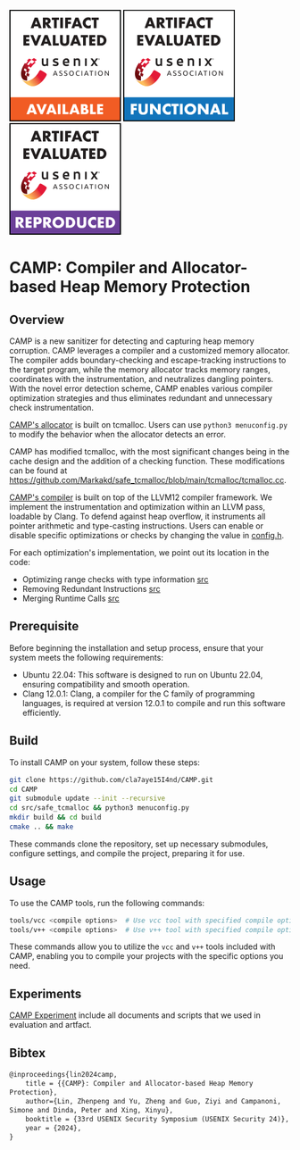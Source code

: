 ![](https://raw.githubusercontent.com/cla7aye15I4nd/cla7aye15i4nd.github.io/main/static/usenixbadges-available.png)
![](https://raw.githubusercontent.com/cla7aye15I4nd/cla7aye15i4nd.github.io/main/static/usenixbadges-functional.png)
![](https://raw.githubusercontent.com/cla7aye15I4nd/cla7aye15i4nd.github.io/main/static/usenixbadges-reproduced.png)

# CAMP: Compiler and Allocator-based Heap Memory Protection

## Overview

CAMP is a new sanitizer for detecting and capturing heap memory corruption. CAMP leverages a compiler and a customized memory allocator. The compiler adds boundary-checking and escape-tracking instructions to the target program, while the memory allocator tracks memory ranges, coordinates with the instrumentation, and neutralizes dangling pointers. With the novel error detection scheme, CAMP enables various compiler optimization strategies and thus eliminates redundant and unnecessary check instrumentation.


[CAMP's allocator](https://github.com/Markakd/safe_tcmalloc) is built on tcmalloc. Users can use `python3 menuconfig.py` to modify the behavior when the allocator detects an error.

CAMP has modified tcmalloc, with the most significant changes being in the cache design and the addition of a checking function. These modifications can be found at https://github.com/Markakd/safe_tcmalloc/blob/main/tcmalloc/tcmalloc.cc.

[CAMP's compiler](src/compiler_pass) is built on top of the LLVM12 compiler framework. We implement the instrumentation and optimization within an LLVM pass, loadable by Clang. To defend against heap overflow, it instruments all pointer arithmetic and type-casting instructions. Users can enable or disable specific optimizations or checks by changing the value in [config.h](src/compiler_pass/config.h).

For each optimization's implementation, we point out its location in the code:
- Optimizing range checks with type information [src](src/compiler_pass/Protection.cpp#L548)
- Removing Redundant Instructions [src](src/compiler_pass/Protection.cpp#L993)
- Merging Runtime Calls [src](src/compiler_pass/Protection.cpp#L980)

## Prerequisite

Before beginning the installation and setup process, ensure that your system meets the following requirements:
- Ubuntu 22.04: This software is designed to run on Ubuntu 22.04, ensuring compatibility and smooth operation.
- Clang 12.0.1: Clang, a compiler for the C family of programming languages, is required at version 12.0.1 to compile and run this software efficiently.

## Build

To install CAMP on your system, follow these steps:
```bash
git clone https://github.com/cla7aye15I4nd/CAMP.git
cd CAMP
git submodule update --init --recursive
cd src/safe_tcmalloc && python3 menuconfig.py
mkdir build && cd build 
cmake .. && make 
```
These commands clone the repository, set up necessary submodules, configure settings, and compile the project, preparing it for use.

## Usage

To use the CAMP tools, run the following commands:
```bash
tools/vcc <compile options>  # Use vcc tool with specified compile options
tools/v++ <compile options>  # Use v++ tool with specified compile options
```
These commands allow you to utilize the `vcc` and `v++` tools included with CAMP, enabling you to compile your projects with the specific options you need.

## Experiments

[CAMP Experiment](https://github.com/cla7aye15I4nd/camp-experiment) include all documents and scripts that we used in evaluation and artfact.

## Bibtex
```
@inproceedings{lin2024camp,
    title = {{CAMP}: Compiler and Allocator-based Heap Memory Protection},
    author={Lin, Zhenpeng and Yu, Zheng and Guo, Ziyi and Campanoni, Simone and Dinda, Peter and Xing, Xinyu},
    booktitle = {33rd USENIX Security Symposium (USENIX Security 24)},
    year = {2024},
}
```
